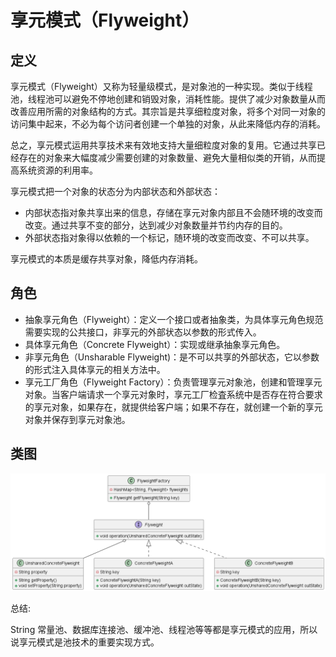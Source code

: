# 享元模式（Flyweight）

## 定义

享元模式（Flyweight）又称为轻量级模式，是对象池的一种实现。类似于线程池，线程池可以避免不停地创建和销毁对象，消耗性能。提供了减少对象数量从而改善应用所需的对象结构的方式。其宗旨是共享细粒度对象，将多个对同一对象的访问集中起来，不必为每个访问者创建一个单独的对象，从此来降低内存的消耗。

总之，享元模式运用共享技术来有效地支持大量细粒度对象的复用。它通过共享已经存在的对象来大幅度减少需要创建的对象数量、避免大量相似类的开销，从而提高系统资源的利用率。

享元模式把一个对象的状态分为内部状态和外部状态：

- 内部状态指对象共享出来的信息，存储在享元对象内部且不会随环境的改变而改变。通过共享不变的部分，达到减少对象数量并节约内存的目的。
- 外部状态指对象得以依赖的一个标记，随环境的改变而改变、不可以共享。

享元模式的本质是缓存共享对象，降低内存消耗。

## 角色

- 抽象享元角色（Flyweight）：定义一个接口或者抽象类，为具体享元角色规范需要实现的公共接口，非享元的外部状态以参数的形式传入。
- 具体享元角色（Concrete Flyweight）：实现或继承抽象享元角色。
- 非享元角色（Unsharable Flyweight)：是不可以共享的外部状态，它以参数的形式注入具体享元的相关方法中。
- 享元工厂角色（Flyweight Factory）：负责管理享元对象池，创建和管理享元对象。当客户端请求一个享元对象时，享元工厂检査系统中是否存在符合要求的享元对象，如果存在，就提供给客户端；如果不存在，就创建一个新的享元对象并保存到享元对象池。

## 类图

![享元模式（Flyweight）](src/main/resources/static/diagram.png '享元模式（Flyweight）')

总结:

String 常量池、数据库连接池、缓冲池、线程池等等都是享元模式的应用，所以说享元模式是池技术的重要实现方式。
